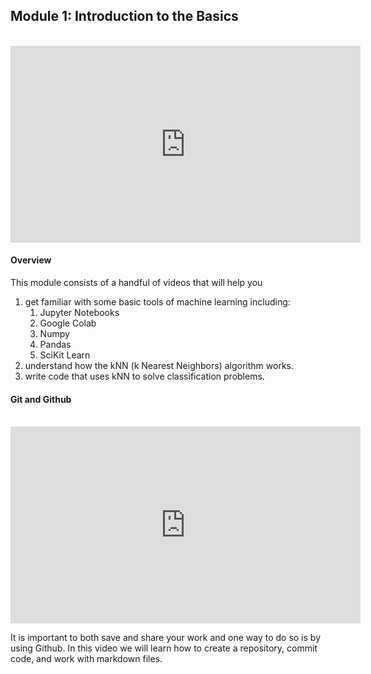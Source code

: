 ## Module 1: Introduction to the Basics


<br/>

<iframe width="560" height="315" src="https://www.youtube.com/embed/3HPM43Kills" frameborder="0" allowfullscreen></iframe>

#### Overview 
This module consists of a handful of videos that will help you

1. get familiar with some basic tools of machine learning including:
    1. Jupyter Notebooks
    2. Google Colab
    3. Numpy
    4. Pandas
    5. SciKit Learn
2. understand how the kNN (k Nearest Neighbors) algorithm works.
3. write code that uses kNN to solve classification problems.


#### Git and Github

<br/>

<iframe width="560" height="315" src="https://www.youtube.com/embed/iWys4kicI_c" frameborder="0" allowfullscreen></iframe>

It is important to both save and share your work and one way to do so is by using Github. In this video we will learn how to create a repository, commit code, and work with markdown files.

